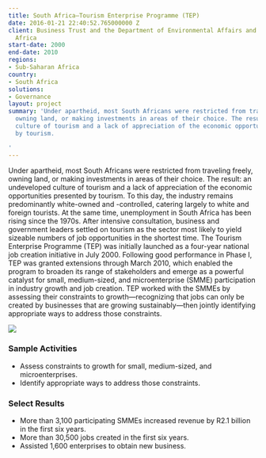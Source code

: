 ```yaml
---
title: South Africa—Tourism Enterprise Programme (TEP)
date: 2016-01-21 22:40:52.765000000 Z
client: Business Trust and the Department of Environmental Affairs and Tourism South
  Africa
start-date: 2000
end-date: 2010
regions:
- Sub-Saharan Africa
country:
- South Africa
solutions:
- Governance
layout: project
summary: 'Under apartheid, most South Africans were restricted from traveling freely,
  owning land, or making investments in areas of their choice. The result: an undeveloped
  culture of tourism and a lack of appreciation of the economic opportunities presented
  by tourism.

'
---
```


Under apartheid, most South Africans were restricted from traveling freely, owning land, or making investments in areas of their choice. The result: an undeveloped culture of tourism and a lack of appreciation of the economic opportunities presented by tourism. To this day, the industry remains predominantly white-owned and -controlled, catering largely to white and foreign tourists. At the same time, unemployment in South Africa has been rising since the 1970s. After intensive consultation, business and government leaders settled on tourism as the sector most likely to yield sizeable numbers of job opportunities in the shortest time. The Tourism Enterprise Programme (TEP) was initially launched as a four-year national job creation initiative in July 2000. Following good performance in Phase I, TEP was granted extensions through March 2010, which enabled the program to broaden its range of stakeholders and emerge as a powerful catalyst for small, medium-sized, and microenterprise (SMME) participation in industry growth and job creation. TEP worked with the SMMEs by assessing their constraints to growth—recognizing that jobs can only be created by businesses that are growing sustainably—then jointly identifying appropriate ways to address those constraints.

![][1]

###  Sample Activities

* Assess constraints to growth for small, medium-sized, and microenterprises.
* Identify appropriate ways to address those constraints.

###  Select Results

* More than 3,100 participating SMMEs increased revenue by R2.1 billion in the first six years.
* More than 30,500 jobs created in the first six years.
* Assisted 1,600 enterprises to obtain new business.

[1]: /assets/images/projects/joburgone.jpg

